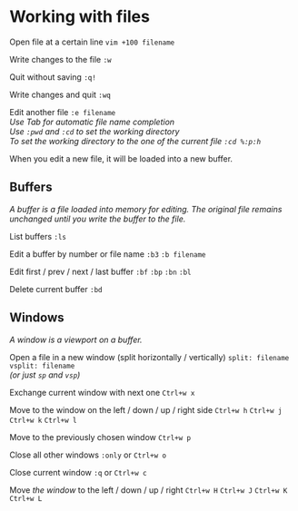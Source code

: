 Working with files
==================

Open file at a certain line  `vim +100 filename`

Write changes to the file  `:w`

Quit without saving  `:q!`

Write changes and quit  `:wq`

Edit another file  `:e filename`     
_Use Tab for automatic file name completion_    
_Use `:pwd` and `:cd` to set the working directory_    
_To set the working directory to the one of the current file `:cd %:p:h`_

When you edit a new file, it will be loaded into a new buffer.


Buffers
-------

_A buffer is a file loaded into memory for editing. The original file remains unchanged until you write the buffer to the file._

List buffers  `:ls`

Edit a buffer by number or file name `:b3`  `:b filename`

Edit first / prev / next / last buffer  `:bf` `:bp` `:bn` `:bl`

Delete current buffer  `:bd`


Windows
-------

_A window is a viewport on a buffer._

Open a file in a new window (split horizontally / vertically)  `split: filename` `vsplit: filename`    
_(or just `sp` and `vsp`)_

Exchange current window with next one  `Ctrl+w x`

Move to the window on the left / down / up / right side  `Ctrl+w h` `Ctrl+w j` `Ctrl+w k` `Ctrl+w l`

Move to the previously chosen window   `Ctrl+w p`

Close all other windows   `:only` or `Ctrl+w o`

Close current window    `:q` or `Ctrl+w c`

Move _the window_ to the left / down / up / right   `Ctrl+w H` `Ctrl+w J` `Ctrl+w K` `Ctrl+w L`



